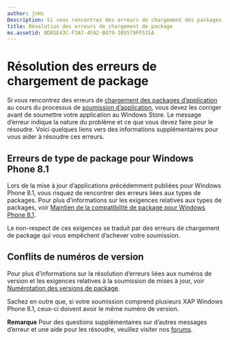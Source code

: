 ```yaml
---
author: jnHs
Description: Si vous rencontrez des erreurs de chargement des packages d’application au cours du processus de soumission d’application, vous devez les corriger avant de soumettre votre application au Windows Store.
title: Résolution des erreurs de chargement de package
ms.assetid: 0D01E43C-F3A7-4FA2-B479-1B5579FF531A
---
```


# Résolution des erreurs de chargement de package


Si vous rencontrez des erreurs de [chargement des packages d’application](upload-app-packages.md) au cours du processus de [soumission d’application](app-submissions.md), vous devez les corriger avant de soumettre votre application au Windows Store. Le message d’erreur indique la nature du problème et ce que vous devez faire pour le résoudre. Voici quelques liens vers des informations supplémentaires pour vous aider à résoudre ces erreurs.

## Erreurs de type de package pour Windows Phone 8.1


Lors de la mise à jour d’applications précédemment publiées pour Windows Phone 8.1, vous risquez de rencontrer des erreurs liées aux types de packages. Pour plus d’informations sur les exigences relatives aux types de packages, voir [Maintien de la compatibilité de package pour Windows Phone 8.1](guidance-for-app-package-management.md#maintaining-package-compatibility-for-windows-phone-8-1).

Le non-respect de ces exigences se traduit par des erreurs de chargement de package qui vous empêchent d’achever votre soumission.

## Conflits de numéros de version


Pour plus d’informations sur la résolution d’erreurs liées aux numéros de version et les exigences relatives à la soumission de mises à jour, voir [Numérotation des versions de package](package-version-numbering.md).

Sachez en outre que, si votre soumission comprend plusieurs XAP Windows Phone 8.1, ceux-ci doivent avoir le même numéro de version.

**Remarque** Pour des questions supplémentaires sur d’autres messages d’erreur et une aide pour les résoudre, veuillez visiter nos [forums](http://go.microsoft.com/fwlink/p/?LinkId=224196).

 

 

 






<!--HONumber=May16_HO2-->


